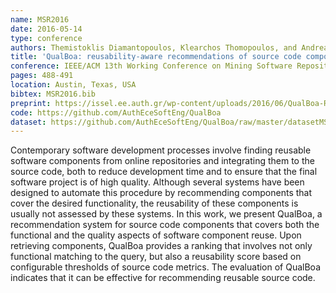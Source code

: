 ```yaml
---
name: MSR2016
date: 2016-05-14
type: conference
authors: Themistoklis Diamantopoulos, Klearchos Thomopoulos, and Andreas Symeonidis
title: 'QualBoa: reusability-aware recommendations of source code components'
conference: IEEE/ACM 13th Working Conference on Mining Software Repositories (MSR)
pages: 488-491
location: Austin, Texas, USA
bibtex: MSR2016.bib
preprint: https://issel.ee.auth.gr/wp-content/uploads/2016/06/QualBoa-Reusability-aware-Recommendations-of-Source-Code-Components.pdf
code: https://github.com/AuthEceSoftEng/QualBoa
dataset: https://github.com/AuthEceSoftEng/QualBoa/raw/master/datasetMSR.zip
---
```


Contemporary software development processes involve finding reusable software 
components from online repositories and integrating them to the source code, both to 
reduce development time and to ensure that the final software project is of high 
quality. Although several systems have been designed to automate this procedure by 
recommending components that cover the desired functionality, the reusability of these 
components is usually not assessed by these systems. In this work, we present QualBoa, 
a recommendation system for source code components that covers both the functional and 
the quality aspects of software component reuse. Upon retrieving components, QualBoa 
provides a ranking that involves not only functional matching to the query, but also a 
reusability score based on configurable thresholds of source code metrics. The 
evaluation of QualBoa indicates that it can be effective for recommending reusable 
source code.
